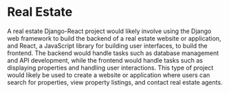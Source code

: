 # Real Estate
A real estate Django-React project would likely involve using the
 Django web framework to build the backend of a real estate website or application,
 and React, a JavaScript library for building user interfaces, to build the frontend.
 The backend would handle tasks such as database management and API development,
 while the frontend would handle tasks such as displaying properties and handling user 
interactions. This type of project would likely be used to create a website or application
 where users can search for properties, view property listings, and contact real estate agents.
